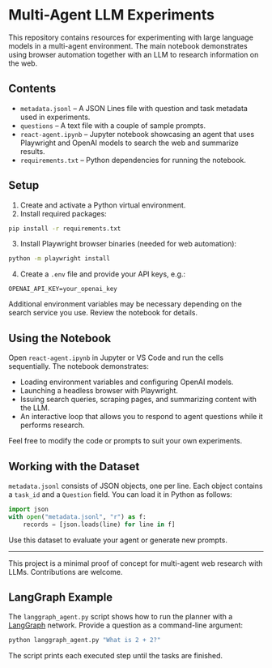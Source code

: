 # Multi-Agent LLM Experiments

This repository contains resources for experimenting with large language models in a multi-agent environment. The main notebook demonstrates using browser automation together with an LLM to research information on the web.

## Contents

- `metadata.jsonl` – A JSON Lines file with question and task metadata used in experiments.
- `questions` – A text file with a couple of sample prompts.
- `react-agent.ipynb` – Jupyter notebook showcasing an agent that uses Playwright and OpenAI models to search the web and summarize results.
- `requirements.txt` – Python dependencies for running the notebook.

## Setup

1. Create and activate a Python virtual environment.
2. Install required packages:

```bash
pip install -r requirements.txt
```

3. Install Playwright browser binaries (needed for web automation):

```bash
python -m playwright install
```

4. Create a `.env` file and provide your API keys, e.g.:

```
OPENAI_API_KEY=your_openai_key
```

Additional environment variables may be necessary depending on the search service you use. Review the notebook for details.

## Using the Notebook

Open `react-agent.ipynb` in Jupyter or VS Code and run the cells sequentially. The notebook demonstrates:

- Loading environment variables and configuring OpenAI models.
- Launching a headless browser with Playwright.
- Issuing search queries, scraping pages, and summarizing content with the LLM.
- An interactive loop that allows you to respond to agent questions while it performs research.

Feel free to modify the code or prompts to suit your own experiments.

## Working with the Dataset

`metadata.jsonl` consists of JSON objects, one per line. Each object contains a `task_id` and a `Question` field. You can load it in Python as follows:

```python
import json
with open("metadata.jsonl", "r") as f:
    records = [json.loads(line) for line in f]
```

Use this dataset to evaluate your agent or generate new prompts.

---

This project is a minimal proof of concept for multi-agent web research with LLMs. Contributions are welcome.

## LangGraph Example

The `langgraph_agent.py` script shows how to run the planner with a [LangGraph](https://python.langgraph.org/) network. Provide a question as a command-line argument:

```bash
python langgraph_agent.py "What is 2 + 2?"
```

The script prints each executed step until the tasks are finished.
